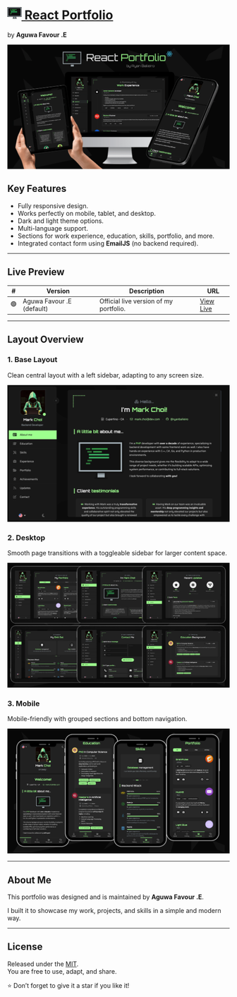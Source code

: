 # [<img src="docs/assets/logo.png"> React Portfolio](https://aguwa-favour.github.io/react-portfolio-template/)  
by **Aguwa Favour .E**

![alt promo](docs/assets/readme-promotional-image-min.png)

## Key Features
- Fully responsive design.  
- Works perfectly on mobile, tablet, and desktop.  
- Dark and light theme options.  
- Multi-language support.  
- Sections for work experience, education, skills, portfolio, and more.  
- Integrated contact form using **EmailJS** (no backend required).  

---

## Live Preview

| #     | Version                  | Description                            | URL                                                                     |
|-------|--------------------------|----------------------------------------|-------------------------------------------------------------------------|
| 🟢    | Aguwa Favour .E (default) | Official live version of my portfolio. | [View Live](https://aguwa-favour.github.io/react-portfolio-template/)   |

---

## Layout Overview

### 1. Base Layout
Clean central layout with a left sidebar, adapting to any screen size.  

![alt layout](docs/assets/readme-home-preview-min.png)

### 2. Desktop
Smooth page transitions with a toggleable sidebar for larger content space.  

![alt desktop](docs/assets/readme-desktop-screenies-min.png)

### 3. Mobile
Mobile-friendly with grouped sections and bottom navigation.  

![alt mobile](docs/assets/readme-mobile-screenies-min.png)

---

## About Me

This portfolio was designed and is maintained by **Aguwa Favour .E**.  

I built it to showcase my work, projects, and skills in a simple and modern way.  

---

## License

Released under the [MIT](LICENSE).  
You are free to use, adapt, and share.  

⭐ Don’t forget to give it a star if you like it!  
